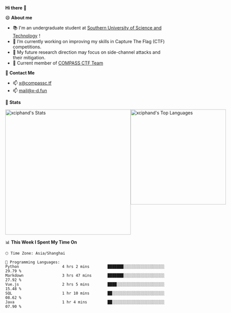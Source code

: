 **Hi there** 👋


😄 **About me**

- 📚 I'm an undergraduate student at [Southern University of Science and Technology](https://www.sustech.edu.cn)！
- 🌱 I’m currently working on improving my skills in Capture The Flag (CTF) competitions.
- 🔭 My future research direction may focus on side-channel attacks and their mitigation.
- 🚩 Current member of [COMPASS CTF Team](https://blog.compassc.tf/) 

👋 **Contact Me**

- 📫 [x@compassc.tf](mailto:x@compassc.tf)
- 📫 [mail@x-d.fun](mailto:mail@x-d.fun)

🌟 **Stats**

<div style="display: flex; justify-content: space-between;">
  <img src="https://github-readme-stats-ten-dusky-26.vercel.app/api?username=xciphand&theme=vue-dark&show_icons=true&hide_border=true&count_private=true" alt="xciphand's Stats" width="395" />
  <img src="https://github-readme-stats-ten-dusky-26.vercel.app/api/top-langs/?username=xciphand&theme=vue-dark&show_icons=true&hide_border=true&layout=compact" alt="xciphand's Top Languages" width="300" />
</div>


<!--START_SECTION:waka-->
📊 **This Week I Spent My Time On** 

```text
🕑︎ Time Zone: Asia/Shanghai

💬 Programming Languages: 
Python                   4 hrs 2 mins        ███████░░░░░░░░░░░░░░░░░░   29.79 % 
Markdown                 3 hrs 47 mins       ███████░░░░░░░░░░░░░░░░░░   27.92 % 
Vue.js                   2 hrs 5 mins        ████░░░░░░░░░░░░░░░░░░░░░   15.48 % 
SQL                      1 hr 10 mins        ██░░░░░░░░░░░░░░░░░░░░░░░   08.62 % 
Java                     1 hr 4 mins         ██░░░░░░░░░░░░░░░░░░░░░░░   07.90 % 
```


<!--END_SECTION:waka-->
